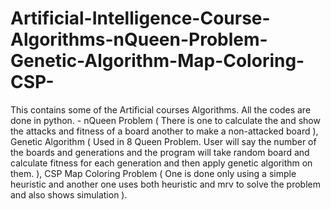 # Artificial-Intelligence-Course-Algorithms-nQueen-Problem-Genetic-Algorithm-Map-Coloring-CSP-
This contains some of the Artificial courses Algorithms. All the codes are done in python. - nQueen Problem ( There is one to calculate the and show the attacks and fitness of a board another to make a non-attacked board ), Genetic Algorithm ( Used in 8 Queen Problem. User will say the number of the boards and generations and the program will take random board and calculate fitness for each generation and then apply genetic algorithm on them. ), CSP Map Coloring Problem ( One is done only using a simple heuristic and another one uses both heuristic and mrv to solve the problem and also shows simulation ).
